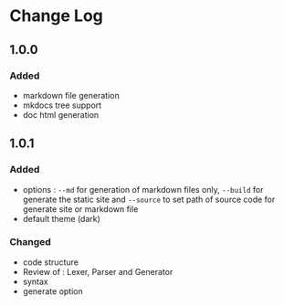 # Change Log

## 1.0.0
### Added
- markdown file generation
- mkdocs tree support
- doc html generation

## 1.0.1
### Added
- options : `--md` for generation of markdown files only,  `--build` for generate the static site and `--source` to set path of source code for generate site or markdown file
- default theme (dark)

### Changed
- code structure
- Review of : Lexer, Parser and Generator
- syntax
- generate option